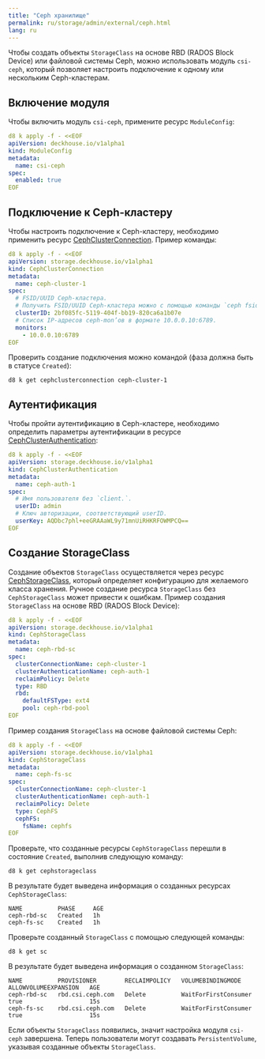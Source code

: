 ```yaml
---
title: "Ceph хранилище"
permalink: ru/storage/admin/external/ceph.html
lang: ru
---
```


Чтобы создать объекты `StorageClass` на основе RBD (RADOS Block Device) или файловой системы Ceph, можно использовать модуль `csi-ceph`, который позволяет настроить подключение к одному или нескольким Ceph-кластерам.

## Включение модуля

Чтобы включить модуль `csi-ceph`, примените ресурс `ModuleConfig`:

```yaml
d8 k apply -f - <<EOF
apiVersion: deckhouse.io/v1alpha1
kind: ModuleConfig
metadata:
  name: csi-ceph
spec:
  enabled: true
EOF
```

## Подключение к Ceph-кластеру

Чтобы настроить подключение к Ceph-кластеру, необходимо применить ресурс [CephClusterConnection](../../../reference/cr/cephclusterconnection). Пример команды:

```yaml
d8 k apply -f - <<EOF
apiVersion: storage.deckhouse.io/v1alpha1
kind: CephClusterConnection
metadata:
  name: ceph-cluster-1
spec:
  # FSID/UUID Ceph-кластера.
  # Получить FSID/UUID Ceph-кластера можно с помощью команды `ceph fsid`.
  clusterID: 2bf085fc-5119-404f-bb19-820ca6a1b07e
  # Список IP-адресов ceph-mon’ов в формате 10.0.0.10:6789.
  monitors:
    - 10.0.0.10:6789
EOF
```

Проверить создание подключения можно командой (фаза должна быть в статусе `Created`):

```shell
d8 k get cephclusterconnection ceph-cluster-1
```

## Аутентификация

Чтобы пройти аутентификацию в Ceph-кластере, необходимо определить параметры аутентификации в ресурсе [CephClusterAuthentication](../../../reference/cr/cephclusterauthentication):

```yaml
d8 k apply -f - <<EOF
apiVersion: storage.deckhouse.io/v1alpha1
kind: CephClusterAuthentication
metadata:
  name: ceph-auth-1
spec:
  # Имя пользователя без `client.`.
  userID: admin
  # Ключ авторизации, соответствующий userID.
  userKey: AQDbc7phl+eeGRAAaWL9y71mnUiRHKRFOWMPCQ==
EOF
```

## Создание StorageClass

Создание объектов `StorageClass` осуществляется через ресурс [CephStorageClass](../../../reference/cr/cephstorageclass), который определяет конфигурацию для желаемого класса хранения. Ручное создание ресурса `StorageClass` без `CephStorageClass` может привести к ошибкам. Пример создания `StorageClass` на основе RBD (RADOS Block Device):

```yaml
d8 k apply -f - <<EOF
apiVersion: storage.deckhouse.io/v1alpha1
kind: CephStorageClass
metadata:
  name: ceph-rbd-sc
spec:
  clusterConnectionName: ceph-cluster-1
  clusterAuthenticationName: ceph-auth-1
  reclaimPolicy: Delete
  type: RBD
  rbd:
    defaultFSType: ext4
    pool: ceph-rbd-pool
EOF
```

Пример создания `StorageClass` на основе файловой системы Ceph:

```yaml
d8 k apply -f - <<EOF
apiVersion: storage.deckhouse.io/v1alpha1
kind: CephStorageClass
metadata:
  name: ceph-fs-sc
spec:
  clusterConnectionName: ceph-cluster-1
  clusterAuthenticationName: ceph-auth-1
  reclaimPolicy: Delete
  type: CephFS
  cephFS:
    fsName: cephfs
EOF
```

Проверьте, что созданные ресурсы `CephStorageClass` перешли в состояние `Created`, выполнив следующую команду:

```shell
d8 k get cephstorageclass
```

В результате будет выведена информация о созданных ресурсах `CephStorageClass`:

```console
NAME          PHASE     AGE
ceph-rbd-sc   Created   1h
ceph-fs-sc    Created   1h
```

Проверьте созданный `StorageClass` с помощью следующей команды:

```shell
d8 k get sc
```

В результате будет выведена информация о созданном `StorageClass`:

```console
NAME          PROVISIONER        RECLAIMPOLICY   VOLUMEBINDINGMODE      ALLOWVOLUMEEXPANSION   AGE
ceph-rbd-sc   rbd.csi.ceph.com   Delete          WaitForFirstConsumer   true                   15s
ceph-fs-sc    rbd.csi.ceph.com   Delete          WaitForFirstConsumer   true                   15s
```

Если объекты `StorageClass` появились, значит настройка модуля `csi-ceph` завершена. Теперь пользователи могут создавать `PersistentVolume`, указывая созданные объекты `StorageClass`.
